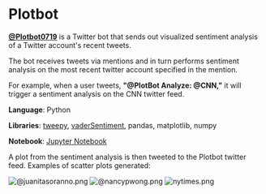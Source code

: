 # Plotbot

**[@Plotbot0719](https://twitter.com/PlotBot0719)** is a Twitter bot that sends out visualized sentiment analysis of a Twitter account's recent tweets.

The bot receives tweets via mentions and in turn performs sentiment analysis on the most recent twitter account specified in the mention.

For example, when a user tweets, **"@PlotBot Analyze: @CNN,"** it will trigger a sentiment analysis on the CNN twitter feed.

**Language**: Python

**Libraries**: [tweepy](http://www.tweepy.org/), [vaderSentiment](https://github.com/cjhutto/vaderSentiment), pandas, matplotlib, numpy

**Notebook**: [Jupyter Notebook](PlotBot0719.ipynb)

A plot from the sentiment analysis is then tweeted to the Plotbot twitter feed. Examples of scatter plots generated:

![@juanitasoranno.png](Images/@juanitasoranno.png)
![@nancypwong.png](Images/@nancypwong.png)
![nytimes.png](Images/nytimes.png)
